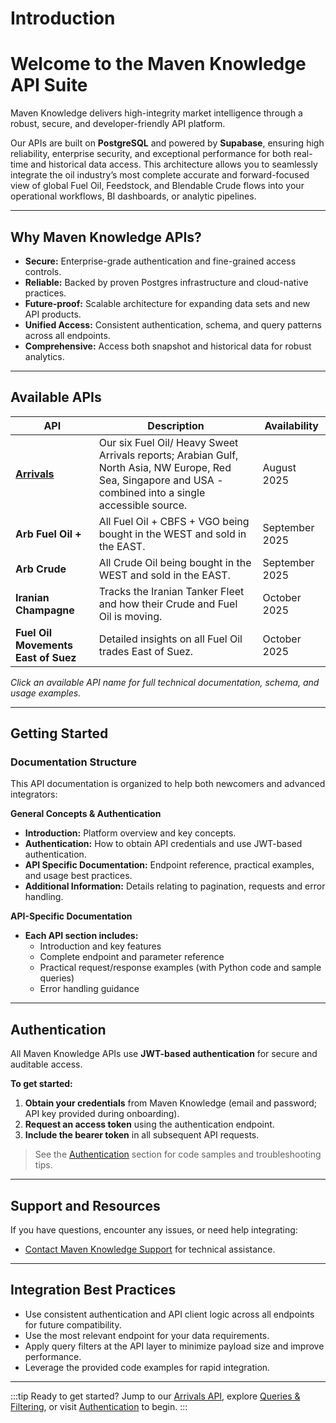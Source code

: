 # Introduction

# Welcome to the Maven Knowledge API Suite

Maven Knowledge delivers high-integrity market intelligence through a robust, secure, and developer-friendly API platform.

Our APIs are built on **PostgreSQL** and powered by **Supabase**, ensuring high reliability, enterprise security, and exceptional performance for both real-time and historical data access. This architecture allows you to seamlessly integrate the oil industry’s most complete accurate and forward-focused view of global Fuel Oil, Feedstock, and Blendable Crude flows into your operational workflows, BI dashboards, or analytic pipelines.

---

## Why Maven Knowledge APIs?

- **Secure:** Enterprise-grade authentication and fine-grained access controls.
- **Reliable:** Backed by proven Postgres infrastructure and cloud-native practices.
- **Future-proof:** Scalable architecture for expanding data sets and new API products.
- **Unified Access:** Consistent authentication, schema, and query patterns across all endpoints.
- **Comprehensive:** Access both snapshot and historical data for robust analytics.

---

## Available APIs

| API                                   | Description                                                            | Availability    |
|----------------------------------------|------------------------------------------------------------------------|-----------------|
| **[Arrivals](arrivals/arrivals-api)** | Our six Fuel Oil/ Heavy Sweet Arrivals reports; Arabian Gulf, North Asia, NW Europe, Red Sea, Singapore and USA - combined into a single accessible source.      | August 2025     |
| **Arb Fuel Oil +**                       | All Fuel Oil + CBFS + VGO being bought in the WEST and sold in the EAST.                                                | September 2025  |
| **Arb Crude**                            | All Crude Oil being bought in the WEST and sold in the EAST.                                                | September 2025  |
| **Iranian Champagne**                     | Tracks the Iranian Tanker Fleet and how their Crude and Fuel Oil is moving.                                             | October 2025    |
| **Fuel Oil Movements East of Suez**       | Detailed insights on all Fuel Oil trades East of Suez.                                                | October 2025    |

*Click an available API name for full technical documentation, schema, and usage examples.*

---

## Getting Started

### Documentation Structure

This API documentation is organized to help both newcomers and advanced integrators:

**General Concepts & Authentication**
- **Introduction:** Platform overview and key concepts.
- **Authentication:** How to obtain API credentials and use JWT-based authentication.
- **API Specific Documentation:** Endpoint reference, practical examples, and usage best practices.
- **Additional Information:** Details relating to pagination, requests and error handling.

**API-Specific Documentation**
- **Each API section includes:**
  - Introduction and key features
  - Complete endpoint and parameter reference
  - Practical request/response examples (with Python code and sample queries)
  - Error handling guidance

---

## Authentication

All Maven Knowledge APIs use **JWT-based authentication** for secure and auditable access.

**To get started:**
1. **Obtain your credentials** from Maven Knowledge (email and password; API key provided during onboarding).
2. **Request an access token** using the authentication endpoint.
3. **Include the bearer token** in all subsequent API requests.

> See the [Authentication](authentication.md) section for code samples and troubleshooting tips.

---

## Support and Resources

If you have questions, encounter any issues, or need help integrating:

- [Contact Maven Knowledge Support](support.md) for technical assistance.

---

## Integration Best Practices

- Use consistent authentication and API client logic across all endpoints for future compatibility.
- Use the most relevant endpoint for your data requirements.
- Apply query filters at the API layer to minimize payload size and improve performance.
- Leverage the provided code examples for rapid integration.

---

:::tip Ready to get started?
Jump to our [Arrivals API](arrivals/arrivals-api.md), explore [Queries & Filtering](queries.md), or visit [Authentication](authentication.md) to begin.
:::


